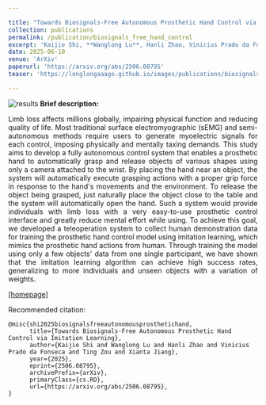 ```yaml
---

title: "Towards Biosignals-Free Autonomous Prosthetic Hand Control via Imitation Learning"
collection: publications
permalink: /publication/biosignals_free_hand_control
excerpt: 'Kaijie Shi, **Wanglong Lu**, Hanli Zhao, Vinicius Prado da Fonseca, Ting Zou, Xianta Jiang'
date: 2025-06-10
venue: 'ArXiv'
paperurl: 'https://arxiv.org/abs/2506.08795'
teaser: 'https://longlongaaago.github.io/images/publications/biosignals_free_imitation_learning.jpg'

---
```


![results](https://longlongaaago.github.io/images/publications/biosignals_free_imitation_learning.jpg)
<b> Brief description:</b>
<div style="text-align: justify">Limb loss affects millions globally, impairing physical function and reducing quality of life. Most traditional surface electromyographic (sEMG) and semi-autonomous methods require users to generate myoelectric signals for each control, imposing physically and mentally taxing demands. This study aims to develop a fully autonomous control system that enables a prosthetic hand to automatically grasp and release objects of various shapes using only a camera attached to the wrist. By placing the hand near an object, the system will automatically execute grasping actions with a proper grip force in response to the hand's movements and the environment. To release the object being grasped, just naturally place the object close to the table and the system will automatically open the hand. Such a system would provide individuals with limb loss with a very easy-to-use prosthetic control interface and greatly reduce mental effort while using. To achieve this goal, we developed a teleoperation system to collect human demonstration data for training the prosthetic hand control model using imitation learning, which mimics the prosthetic hand actions from human. Through training the model using only a few objects' data from one single participant, we have shown that the imitation learning algorithm can achieve high success rates, generalizing to more individuals and unseen objects with a variation of weights.</div>


[[homepage]](https://sites.google.com/view/autonomous-prosthetic-hand)
<!-- [[youtube]](https://www.youtube.com/watch?v=O5r40NIXUcM) -->


Recommended citation: 

```
@misc{shi2025biosignalsfreeautonomousprosthetichand,
      title={Towards Biosignals-Free Autonomous Prosthetic Hand Control via Imitation Learning}, 
      author={Kaijie Shi and Wanglong Lu and Hanli Zhao and Vinicius Prado da Fonseca and Ting Zou and Xianta Jiang},
      year={2025},
      eprint={2506.08795},
      archivePrefix={arXiv},
      primaryClass={cs.RO},
      url={https://arxiv.org/abs/2506.08795}, 
}
```
